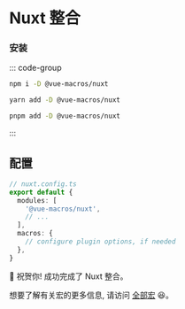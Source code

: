 # Nuxt 整合

### 安装

::: code-group

```bash [npm]
npm i -D @vue-macros/nuxt
```

```bash [yarn]
yarn add -D @vue-macros/nuxt
```

```bash [pnpm]
pnpm add -D @vue-macros/nuxt
```

:::

## 配置

```ts
// nuxt.config.ts
export default {
  modules: [
    '@vue-macros/nuxt',
    // ...
  ],
  macros: {
    // configure plugin options, if needed
  },
}
```

:tada: 祝贺你! 成功完成了 Nuxt 整合。

想要了解有关宏的更多信息, 请访问 [全部宏](/zh-CN/macros/) :laughing:。
